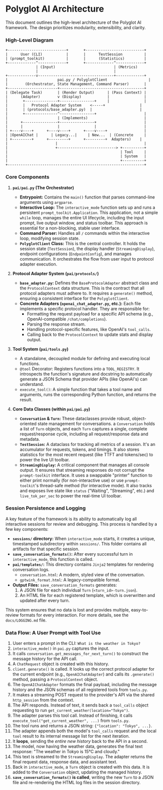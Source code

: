 # Polyglot AI Architecture

This document outlines the high-level architecture of the Polyglot AI framework. The design prioritizes modularity, extensibility, and clarity.

### High-Level Diagram

```
+---------------------------+       +---------------------------+
|      User (CLI)           |       |      TestSession          |
| (prompt_toolkit)          |       |      (Statistics)         |
+-------------^-------------+       +-------------^-------------+
              | (Input)                           | (Metrics)
              |                                   |
+-------------v-----------------------------------+-------------+
|                       pai.py / PolyglotClient                   |
|        (Orchestrator, State Management, Command Parser)       |
+-----------------------+---------------------------------------+
| (Delegate Task)       | (Render Output)      | (Pass Context) |
|      (Adapter)        v (Display)            |                |
|       +---------------+----------------+     |                |
|       |   Protocol Adapter System    <-----+                |
|       | (protocols/base_adapter.py)  |                      |
|       +---------------^----------------+                      |
|                       | (Implements)                          |
|      +----------------+----------------+                      |
|      |                |                |                      |
| +----v----+      +----v----+      +----v----+                 |
| |OpenAIChat |      | Legacy...|     | New...  | (Concrete     |
| +---------+      +---------+      +---------+  Adapters)    |
|                      |                                        |
|                      +---------------------------> +----------+
|                                                    | Tool     |
|                                                    | System   |
|                                                    +----------+
+---------------------------------------------------------------+

```

### Core Components

1.  **`pai/pai.py` (The Orchestrator)**
    *   **Entrypoint:** Contains the `main()` function that parses command-line arguments using `argparse`.
    *   **Interactive Loop:** The `interactive_mode` function sets up and runs a persistent `prompt_toolkit.Application`. This application, not a simple `while` loop, manages the entire UI lifecycle, including the input prompt, live output window, and status toolbar. This approach is essential for a non-blocking, stable user interface.
    *   **Command Parser:** Handles all `/` commands within the interactive loop, modifying session state.
    *   **`PolyglotClient` Class:** This is the central controller. It holds the session state (`TestSession`), the display handler (`StreamingDisplay`), endpoint configurations (`EndpointConfig`), and manages communication. It orchestrates the flow from user input to protocol adapter execution.

2.  **Protocol Adapter System (`pai/protocols/`)**
    *   **`base_adapter.py`:** Defines the `BaseProtocolAdapter` abstract class and the `ProtocolContext` data structure. This is the contract that all protocol adapters must adhere to. It requires a `generate()` method, ensuring a consistent interface for the `PolyglotClient`.
    *   **Concrete Adapters (`openai_chat_adapter.py`, etc.):** Each file implements a specific protocol handler. They are responsible for:
        *   Formatting the request payload for a specific API schema (e.g., OpenAI-compatible `/chat/completions`).
        *   Parsing the response stream.
        *   Handling protocol-specific features, like OpenAI's `tool_calls`.
        *   Calling back to the `ProtocolContext` to update stats and display output.

3.  **Tool System (`pai/tools.py`)**
    *   A standalone, decoupled module for defining and executing local functions.
    *   `@tool` Decorator: Registers functions into a `TOOL_REGISTRY`. It introspects the function's signature and docstring to automatically generate a JSON Schema that provider APIs (like OpenAI's) can understand.
    *   `execute_tool()`: A simple function that takes a tool name and arguments, runs the corresponding Python function, and returns the result.

4.  **Core Data Classes (within `pai/pai.py`)**
    *   **`Conversation` & `Turn`:** These dataclasses provide robust, object-oriented state management for conversations. a `Conversation` holds a list of `Turn` objects, and each `Turn` captures a single, complete request/response cycle, including all request/response data and metadata.
    *   **`TestSession`:** A dataclass for tracking all metrics of a session. It's an accumulator for requests, tokens, and timings. It also stores statistics for the most recent request (like TTFT and tokens/sec) to power the live UI toolbar.
    *   **`StreamingDisplay`:** A critical component that manages all console output. It ensures that streaming responses do not corrupt the `prompt-toolkit` interface. It uses a swappable "printer" function to either print normally (for non-interactive use) or use `prompt-toolkit`'s thread-safe method (for interactive mode). It also tracks and exposes live state like `status` ("Waiting", "Streaming", etc.) and `live_tok_per_sec` to power the real-time UI toolbar.

### Session Persistence and Logging

A key feature of the framework is its ability to automatically log all interactive sessions for review and debugging. This process is handled by a few key components:

*   **`sessions/` directory:** When `interactive_mode` starts, it creates a unique, timestamped subdirectory within `sessions/`. This folder contains all artifacts for that specific session.
*   **`save_conversation_formats()`:** After every successful turn in `interactive_mode`, this function is called.
*   **`pai/templates/`:** This directory contains `Jinja2` templates for rendering conversation logs.
    *   `conversation.html`: A modern, styled view of the conversation.
    *   `gptwink_format.html`: A legacy-compatible format.
*   **Output Files:** `save_conversation_formats` generates:
    1.  A JSON file for each individual `Turn` (`<turn_id>-turn.json`).
    2.  An HTML file for each registered template, which is overwritten and updated after every turn.

This system ensures that no data is lost and provides multiple, easy-to-review formats for every interaction. For more details, see the `docs/LOGGING.md` file.

### Data Flow: A User Prompt with Tool Use

1.  User enters a prompt in the CLI: `What is the weather in Tokyo?`
2.  `interactive_mode()` in `pai.py` captures the input.
3.  It calls `conversation.get_messages_for_next_turn()` to construct the message history for the API call.
4.  A `ChatRequest` object is created with this history.
5.  `client.generate()` is called. It looks up the correct protocol adapter for the current endpoint (e.g., `OpenAIChatAdapter`) and calls its `.generate()` method, passing a `ProtocolContext` object.
6.  The `OpenAIChatAdapter` formats the final payload, including the message history and the JSON schemas of all registered tools from `tools.py`.
7.  It makes a streaming POST request to the provider's API via the shared `http_session` from the context.
8.  The API responds. Instead of text, it sends back a `tool_calls` object requesting to run `get_current_weather(location="Tokyo")`.
9.  The adapter parses this tool call. Instead of finishing, it calls `execute_tool("get_current_weather", ...)` from `tools.py`.
10. The tool runs and returns a JSON string: `{"location": "Tokyo", ...}`.
11. The adapter appends both the model's `tool_calls` request and the local `tool` result to its internal message list for the next iteration.
12. It **loops**, sending the *entire new history* back to the API in a second.
13. The model, now having the weather data, generates the final text response: "The weather in Tokyo is 15°C and cloudy."
14. This text is streamed to the `StreamingDisplay`. The adapter returns the final request data, response data, and assistant text.
15. Back in `interactive_mode`, a `Turn` object is created with this data. It is added to the `Conversation` object, updating the managed history.
16. **`save_conversation_formats()` is called**, writing the new `Turn` to a JSON file and re-rendering the HTML log files in the session directory.
